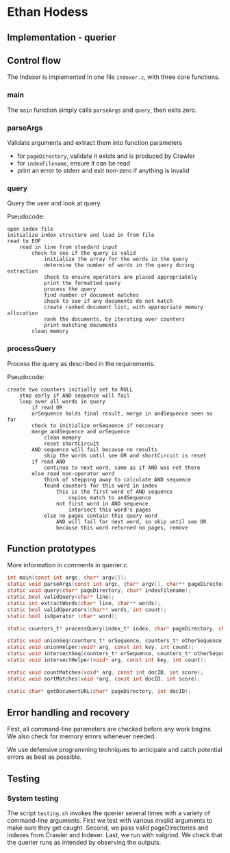 # Ethan Hodess
## Implementation - querier


## Control flow

The Indexer is implemented in one file `indexer.c`, with three core functions.

### main

The `main` function simply calls `parseArgs` and `query`, then exits zero.

### parseArgs

Validate arguments and extract them into function parameters

* for `pageDirectory`, validate it exists and is produced by Crawler
* for `indexFilename`, ensure it can be read
* print an error to stderr and exit non-zero if anything is invalid

### query

Query the user and look at query. 

Pseudocode:

	open index file
    initialize index structure and load in from file
    read to EOF
        read in line from standard input
            check to see if the query is valid
                initialize the array for the words in the query
                determine the number of words in the query during extraction
                check to ensure operators are placed appropriately
                print the formatted query
                process the query
                find number of document matches
                check to see if any documents do not match
                create ranked document list, with appropriate memory allocation
                rank the documents, by iterating over counters
                print matching documents
            clean memory

### processQuery

Process the query as described in the requirements. 

Pseudocode:

	create two counters initially set to NULL
        stop early if AND sequence will fail
        loop over all words in query
            if read OR
            orSequence holds final result, merge in andSequence seen so far
            check to initialize orSequence if neccesary
            merge andSequence and orSequence
                clean memory
                reset shortCircuit
            AND sequence will fail because no results
                skip the words until see OR and shortCircuit is reset
            if read AND
                continue to next word, same as if AND was not there
            else read non-operator word
                think of stepping away to calculate AND sequence
                found counters for this word in index
                    this is the first word of AND sequence
                        copies match to andSequence
                    not first word in AND sequence
                        intersect this word's pages
                else no pages contain this query word
                    AND will fail for next word, so skip until see OR
                    because this word returned no pages, remove


## Function prototypes

More information in comments in querier.c.

```c
int main(const int argc, char* argv[]);
static void parseArgs(const int argc, char* argv[], char** pageDirectory, char** indexFilename);
static void query(char* pageDirectory, char* indexFilename);
static bool validQuery(char* line);
static int extractWords(char* line, char** words);
static bool validOperators(char** words, int count);
static bool isOperator (char* word);

static counters_t* processQuery(index_t* index, char* pageDirectory, char** words, int count);

static void unionSeq(counters_t* orSequence, counters_t* otherSequence);
static void unionHelper(void* arg, const int key, int count);
static void intersectSeq(counters_t* orSequence, counters_t* otherSequence);
static void intersectHelper(void* arg, const int key, int count);

static void countMatches(void* arg, const int docID, int score);
static void sortMatches(void *arg, const int docID, int score);

static char* getDocumentURL(char* pageDirectory, int docID);
```

## Error handling and recovery

First, all command-line parameters are checked before any work begins. We also check for memory errors whenever needed.

We use defensive programming techniques to anticipate and catch potential errors as best as possible. 

## Testing 

### System testing

The script `testing.sh` invokes the querier several times with a variety of command-line arguments. First we test with various invalid arguments to make sure they get caught. Second, we pass valid pageDirectories and indexes from Crawler and Indexer. Last, we run with valgrind. We check that the querier runs as intended by observing the outputs.

